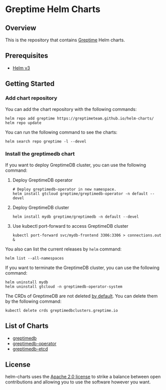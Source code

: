 # Greptime Helm Charts

## Overview

This is the repository that contains [Greptime](https://greptime.com/) Helm charts.

## Prerequisites

- [Helm v3](https://helm.sh/docs/intro/install/)

## Getting Started

### Add chart repository

You can add the chart repository with the following commands:

```console
helm repo add greptime https://greptimeteam.github.io/helm-charts/
helm repo update
```

You can run the following command to see the charts:

```console
helm search repo greptime -l --devel
```

### Install the greptimedb chart

If you want to deploy GreptimeDB cluster, you can use the following command:

1. Deploy GreptimeDB operator

   ```console
   # Deploy greptimedb-operator in new namespace.
   helm install gtcloud greptime/greptimedb-operator -n default --devel
   ```

2. Deploy GreptimeDB cluster

   ```console
   helm install mydb greptime/greptimedb -n default --devel
   ```
   
3. Use kubectl port-forward to access GreptimeDB cluster

   ```console
   kubectl port-forward svc/mydb-frontend 3306:3306 > connections.out &
   ```

You also can list the current releases by `helm` command:

```console
helm list --all-namespaces
```

If you want to terminate the GreptimeDB cluster, you can use the following command:

```console
helm uninstall mydb
helm uninstall gtcloud -n greptimedb-operator-system
```

The CRDs of GreptimeDB are not deleted [by default](https://helm.sh/docs/topics/charts/#limitations-on-crds). You can delete them by the following command:

```console
kubectl delete crds greptimedbclusters.greptime.io
```

## List of Charts

- [greptimedb](./charts/greptimedb/README.md)
- [greptimedb-operator](./charts/greptimedb-operator/README.md)
- [greptimedb-etcd](./charts/greptimedb-etcd/README.md)

## License

helm-charts uses the [Apache 2.0 license](./LICENSE) to strike a balance between
open contributions and allowing you to use the software however you want.
